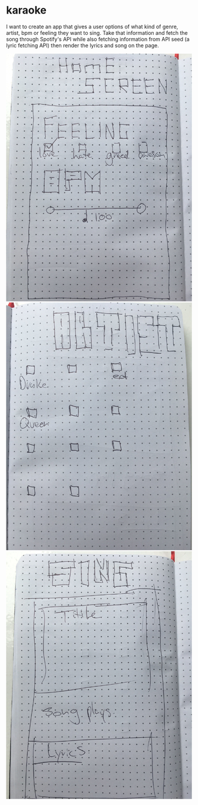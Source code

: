 # karaoke

I want to create an app that gives a user options of what kind of genre, artist, bpm or feeling they want to sing. Take that information and fetch the song through Spotify's API while also fetching information from API seed (a lyric fetching API) then render the lyrics and song on the page. 


![capture logic](./kahils-karaoke/images/kara-wire2.jpg)
![capture logic](./kahils-karaoke/images/kara-wire3.jpg)
![capture logic](./kahils-karaoke/images/kara-wire1.jpg)
